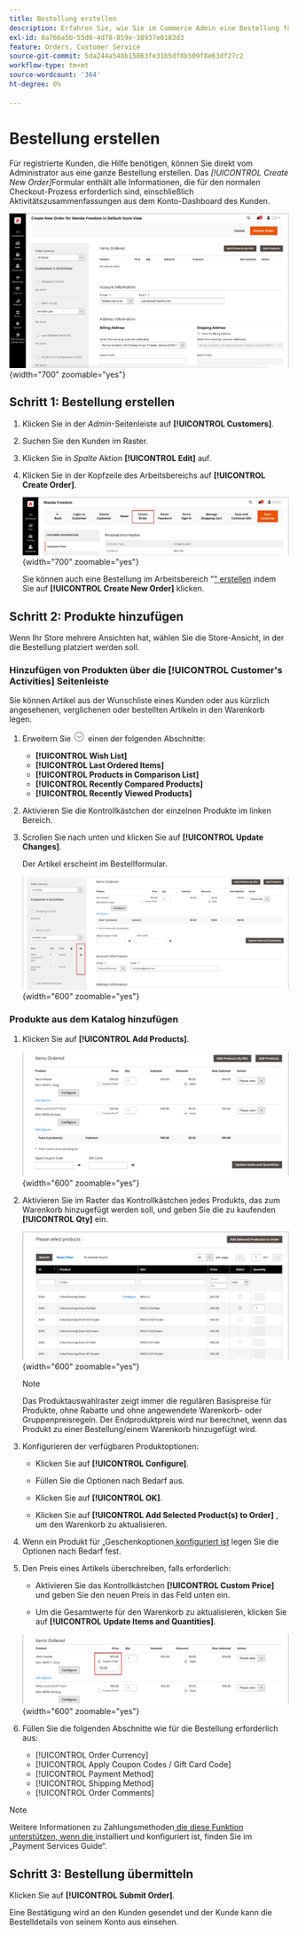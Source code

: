 ```yaml
---
title: Bestellung erstellen
description: Erfahren Sie, wie Sie im Commerce Admin eine Bestellung für einen Kunden erstellen.
exl-id: 8a766a5b-55d6-4d78-859e-38937e0183d3
feature: Orders, Customer Service
source-git-commit: 5da244a548b15863fe31b5df8b509f8e63df27c2
workflow-type: tm+mt
source-wordcount: '364'
ht-degree: 0%

---
```


# Bestellung erstellen

Für registrierte Kunden, die Hilfe benötigen, können Sie direkt vom Administrator aus eine ganze Bestellung erstellen. Das _[!UICONTROL Create New Order]_&#x200B;Formular enthält alle Informationen, die für den normalen Checkout-Prozess erforderlich sind, einschließlich Aktivitätszusammenfassungen aus dem Konto-Dashboard des Kunden.

![Bestellung für einen Kunden erstellen](./assets/create-new-order.png){width="700" zoomable="yes"}

## Schritt 1: Bestellung erstellen

1. Klicken Sie in der _Admin_-Seitenleiste auf **[!UICONTROL Customers]**.

1. Suchen Sie den Kunden im Raster.

1. Klicken Sie in _Spalte_ Aktion **[!UICONTROL Edit]** auf.

1. Klicken Sie in der Kopfzeile des Arbeitsbereichs auf **[!UICONTROL Create Order]**.

   ![Workspace-Kopfzeile](./assets/order-create-buttons.png){width="700" zoomable="yes"}

   Sie können auch eine Bestellung im Arbeitsbereich &quot;[&quot; erstellen](orders.md#orders-workspace) indem Sie auf **[!UICONTROL Create New Order]** klicken.

## Schritt 2: Produkte hinzufügen

Wenn Ihr Store mehrere Ansichten hat, wählen Sie die Store-Ansicht, in der die Bestellung platziert werden soll.

### Hinzufügen von Produkten über die [!UICONTROL Customer's Activities] Seitenleiste

Sie können Artikel aus der Wunschliste eines Kunden oder aus kürzlich angesehenen, verglichenen oder bestellten Artikeln in den Warenkorb legen.

1. Erweitern Sie ![Erweiterungsauswahl](../assets/icon-display-expand.png) einen der folgenden Abschnitte:

   - **[!UICONTROL Wish List]**
   - **[!UICONTROL Last Ordered Items]**
   - **[!UICONTROL Products in Comparison List]**
   - **[!UICONTROL Recently Compared Products]**
   - **[!UICONTROL Recently Viewed Products]**

1. Aktivieren Sie die Kontrollkästchen der einzelnen Produkte im linken Bereich.

1. Scrollen Sie nach unten und klicken Sie auf **[!UICONTROL Update Changes]**.

   Der Artikel erscheint im Bestellformular.

   ![Zum Warenkorb hinzufügen](./assets/create-order-add-wishlist.png){width="600" zoomable="yes"}

### Produkte aus dem Katalog hinzufügen

1. Klicken Sie auf **[!UICONTROL Add Products]**.

   ![Produkte hinzufügen](./assets/account-add-wishlist-product.png){width="600" zoomable="yes"}

1. Aktivieren Sie im Raster das Kontrollkästchen jedes Produkts, das zum Warenkorb hinzugefügt werden soll, und geben Sie die zu kaufenden **[!UICONTROL Qty]** ein.

   ![Produkte auswählen](./assets/create-order-from-catalog.png){width="600" zoomable="yes"}

   >[!NOTE]
   >
   >Das Produktauswahlraster zeigt immer die regulären Basispreise für Produkte, ohne Rabatte und ohne angewendete Warenkorb- oder Gruppenpreisregeln. Der Endproduktpreis wird nur berechnet, wenn das Produkt zu einer Bestellung/einem Warenkorb hinzugefügt wird.

1. Konfigurieren der verfügbaren Produktoptionen:

   - Klicken Sie auf **[!UICONTROL Configure]**.

   - Füllen Sie die Optionen nach Bedarf aus.

   - Klicken Sie auf **[!UICONTROL OK]**.

   - Klicken Sie auf **[!UICONTROL Add Selected Product(s) to Order]** , um den Warenkorb zu aktualisieren.

1. Wenn ein Produkt für „Geschenkoptionen[ konfiguriert ist](../catalog/product-gift-options.md) legen Sie die Optionen nach Bedarf fest.

1. Den Preis eines Artikels überschreiben, falls erforderlich:

   - Aktivieren Sie das Kontrollkästchen **[!UICONTROL Custom Price]** und geben Sie den neuen Preis in das Feld unten ein.

   - Um die Gesamtwerte für den Warenkorb zu aktualisieren, klicken Sie auf **[!UICONTROL Update Items and Quantities]**.

   ![Benutzerdefinierter Preis](./assets/create-order-custom-price.png){width="600" zoomable="yes"}

1. Füllen Sie die folgenden Abschnitte wie für die Bestellung erforderlich aus:

   - [!UICONTROL Order Currency]
   - [!UICONTROL Apply Coupon Codes / Gift Card Code]
   - [!UICONTROL Payment Method]
   - [!UICONTROL Shipping Method]
   - [!UICONTROL Order Comments]

>[!NOTE]
>
>Weitere Informationen zu Zahlungsmethoden[ die diese Funktion unterstützen, wenn die ](https://experienceleague.adobe.com/de/docs/commerce/payment-services/guide-overview) installiert und konfiguriert ist, finden Sie im „Payment Services Guide“.

## Schritt 3: Bestellung übermitteln

Klicken Sie auf **[!UICONTROL Submit Order]**.

Eine Bestätigung wird an den Kunden gesendet und der Kunde kann die Bestelldetails von seinem Konto aus einsehen.
